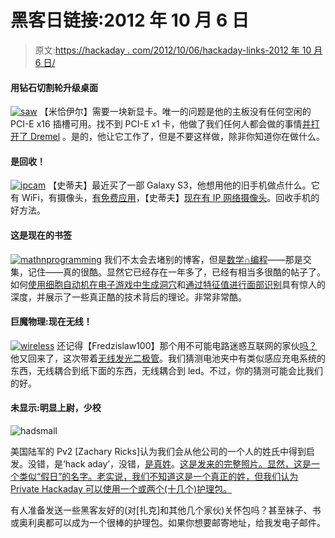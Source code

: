 # 黑客日链接:2012 年 10 月 6 日

> 原文:[https://hackaday . com/2012/10/06/hackaday-links-2012 年 10 月 6 日/](https://hackaday.com/2012/10/06/hackaday-links-october-6-2012/)

#### 用钻石切割轮升级桌面

[![](../Images/96e02baad2b0c251cc5cf1a3a3b2bea9.png "saw")](http://hackaday.com/wp-content/uploads/2012/10/saw.jpg) 【米恰伊尔】需要一块新显卡。唯一的问题是他的主板没有任何空闲的 PCI-E x16 插槽可用。找不到 PCI-E x1 卡，他做了我们任何人都会做的事情[并打开了 Dremel](http://3.14.by/en/read/videocard-pcie-conversion-x16-x1) 。是的，他让它工作了，但是不要这样做，除非你知道你在做什么。

#### 是回收！

[![](../Images/70d905bf7578dee38a6304af945f9694.png "ipcam")](http://hackaday.com/wp-content/uploads/2012/10/ipcam.jpg) 【史蒂夫】最近买了一部 Galaxy S3，他想用他的旧手机做点什么。它有 WiFi，有摄像头，[有免费应用](https://play.google.com/store/apps/details?id=com.pas.webcam)，【史蒂夫】[现在有 IP 网络摄像头](http://www.youtube.com/watch?v=zsPSvnTr3Jo)。回收手机的好方法。

#### 这是现在的书签

[![](../Images/5a8cd69736a552d832c77c1a929b8497.png "mathnprogramming")](http://hackaday.com/wp-content/uploads/2012/10/mathnprogramming.png) 我们不太会去堵别的博客，但是[数学∩编程](http://jeremykun.wordpress.com/)——那是交集，记住——真的很酷。显然它已经存在一年多了，已经有相当多很酷的帖子了。如何[使用细胞自动机在电子游戏中生成洞穴](http://jeremykun.wordpress.com/2012/07/29/the-cellular-automaton-method-for-cave-generation/)和[通过特征值进行面部识别](http://jeremykun.wordpress.com/2011/07/27/eigenfaces/)具有惊人的深度，并展示了一些真正酷的技术背后的理论。非常非常酷。

#### 巨魔物理:现在无线！

[![](../Images/5626f946e9b9c8ecb132a7e89acec5e4.png "wireless")](http://hackaday.com/wp-content/uploads/2012/10/wireless.jpg) 还记得【Fredzislaw100】那个用不可能电路迷惑互联网的家伙[吗？](http://hackaday.com/2011/12/19/ask-hackaday-troll-physics-edition/)他又回来了，这次带着[无线发光二极管](http://www.youtube.com/watch?v=s1eMryiU1ro&feature=g-u-u)。我们猜测电池夹中有类似感应充电系统的东西，无线耦合到纸下面的东西，无线耦合到 led。不过，你的猜测可能会比我们的好。

#### 未显示:明显上尉，少校

![](../Images/ab69700050dda68dea0c14a1838ded62.png "hadsmall")

美国陆军的 Pv2 [Zachary Ricks]认为我们会从他公司的一个人的姓氏中得到启发。没错，是‘hack aday’，没错，[是真姓](http://www.ancestry.com/name-origin?surname=hackaday)。[这是发来的完整照片。显然，这是一个类似“假日”的名字。老实说，我们不知道这是一个真正的姓，但我们认为 Private Hackaday 可以使用一个或两个(十几个)护理包。](http://hackaday.com/wp-content/uploads/2012/10/hackaday.jpg)

有人准备发送一些黑客友好的(对[扎克]和其他几个家伙)关怀包吗？甚至袜子、书或奥利奥都可以成为一个很棒的护理包。如果你想要邮寄地址，给我发电子邮件。